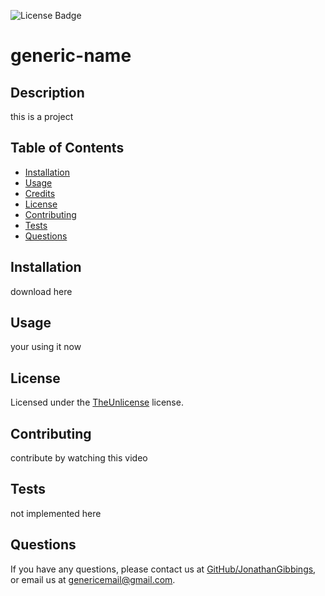 

![License Badge](https://img.shields.io/badge/license-TheUnlicense-green)
    
# generic-name
## Description
this is a project
## Table of Contents
* [Installation](#installation)
* [Usage](#usage)
* [Credits](#credits)
* [License](#license)
* [Contributing](#contributing)
* [Tests](#tests)
* [Questions](#questions)
## Installation
download here
## Usage
your using it now

## License
Licensed under the [TheUnlicense](https://choosealicense.com/licenses/unlicense/) license.
  
## Contributing
contribute by watching this video
## Tests
not implemented here
## Questions
If you have any questions, please contact us at [GitHub/JonathanGibbings](https://github.com/JonathanGibbings/),
or email us at genericemail@gmail.com.
